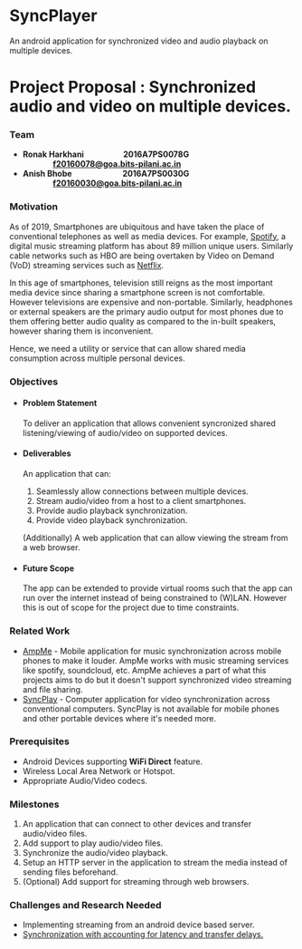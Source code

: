 # SyncPlayer

An android application for synchronized video and audio playback on multiple devices.



# Project Proposal : Synchronized audio and video on multiple devices.

### Team 

- **Ronak Harkhani &nbsp;&nbsp;&nbsp;&nbsp;&nbsp;&nbsp;&nbsp;&nbsp;&nbsp;&nbsp;&nbsp;&nbsp;&nbsp;&nbsp;&nbsp;&nbsp;&nbsp;&nbsp;&nbsp;&nbsp;2016A7PS0078G &nbsp;&nbsp;&nbsp;&nbsp;&nbsp;&nbsp;&nbsp;&nbsp;&nbsp;&nbsp;&nbsp;&nbsp;&nbsp;&nbsp;&nbsp;&nbsp;f20160078@goa.bits-pilani.ac.in**
- **Anish Bhobe &nbsp;&nbsp;&nbsp;&nbsp;&nbsp;&nbsp;&nbsp;&nbsp;&nbsp;&nbsp;&nbsp;&nbsp;&nbsp;&nbsp;&nbsp;&nbsp;&nbsp;&nbsp;&nbsp;&nbsp;&nbsp;&nbsp;&nbsp;&nbsp;&nbsp;&nbsp;2016A7PS0030G &nbsp;&nbsp;&nbsp;&nbsp;&nbsp;&nbsp;&nbsp;&nbsp;&nbsp;&nbsp;&nbsp;&nbsp;&nbsp;&nbsp;&nbsp;&nbsp;f20160030@goa.bits-pilani.ac.in**

### Motivation

As of 2019, Smartphones are ubiquitous and have taken the place of conventional telephones as well as media devices. For example, [Spotify](https://www.spotify.com), a digital music streaming platform has about 89 million unique users. Similarly cable networks such as HBO are being overtaken by Video on Demand (VoD) streaming services such as [Netflix](https://www.netflix.com).

In this age of smartphones, television still reigns as the most important media device since sharing a smartphone screen is not comfortable. However televisions are expensive and non-portable. Similarly, headphones or external speakers are the primary audio output for most phones due to them offering better audio quality as compared to the in-built speakers, however sharing them is inconvenient.

Hence, we need a utility or service that can allow shared media consumption across multiple personal devices.

### Objectives

- #### Problem Statement

  To deliver an application that allows convenient syncronized shared listening/viewing of audio/video on supported devices. 

- #### Deliverables

  An application that can:

  1. Seamlessly allow connections between multiple devices.
  2. Stream audio/video from a host to a client smartphones.
  3. Provide audio playback synchronization.
  4. Provide video playback synchronization.

  (Additionally) A web application that can allow viewing the stream from a web browser.

- #### Future Scope

  The app can be extended to provide virtual rooms such that the app can run over the internet instead of being constrained to (W)LAN. However this is out of scope for the project due to time constraints.

### Related Work

- [AmpMe](https://www.ampme.com) - Mobile application for music synchronization across mobile phones to make it louder. AmpMe works with music streaming services like spotify, soundcloud, etc. AmpMe achieves  a part of what this projects aims to do but it doesn't support synchronized video streaming and file sharing.
- [SyncPlay](https://syncplay.pl) - Computer application for video synchronization across conventional computers. SyncPlay is not available for mobile phones and other portable devices where it's needed more.

### Prerequisites

- Android Devices supporting **WiFi Direct** feature.
- Wireless Local Area Network or Hotspot.
- Appropriate Audio/Video codecs.

### Milestones

1. An application that can connect to other devices and transfer audio/video files.
2. Add support to play audio/video files.
3. Synchronize the audio/video playback.
4. Setup an HTTP server in the application to stream the media instead of sending files beforehand.
5. (Optional) Add support for streaming through web browsers.

### Challenges and Research Needed

- Implementing streaming from an android device based server.
- [Synchronization with accounting for latency and transfer delays.](https://pub.tik.ee.ethz.ch/students/2015-FS/SA-2015-02.pdf)